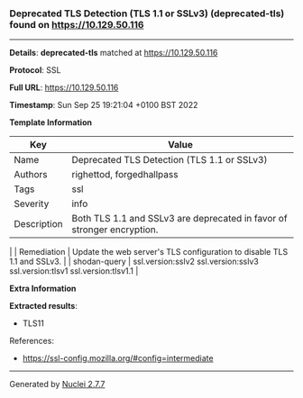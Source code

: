 ### Deprecated TLS Detection (TLS 1.1 or SSLv3) (deprecated-tls) found on https://10.129.50.116
---
**Details**: **deprecated-tls**  matched at https://10.129.50.116

**Protocol**: SSL

**Full URL**: https://10.129.50.116

**Timestamp**: Sun Sep 25 19:21:04 +0100 BST 2022

**Template Information**

| Key | Value |
|---|---|
| Name | Deprecated TLS Detection (TLS 1.1 or SSLv3) |
| Authors | righettod, forgedhallpass |
| Tags | ssl |
| Severity | info |
| Description | Both TLS 1.1 and SSLv3 are deprecated in favor of stronger encryption.
 |
| Remediation | Update the web server's TLS configuration to disable TLS 1.1 and SSLv3.
 |
| shodan-query | ssl.version:sslv2 ssl.version:sslv3 ssl.version:tlsv1 ssl.version:tlsv1.1 |

**Extra Information**

**Extracted results**:

- TLS11


References: 
- https://ssl-config.mozilla.org/#config=intermediate

---
Generated by [Nuclei 2.7.7](https://github.com/projectdiscovery/nuclei)